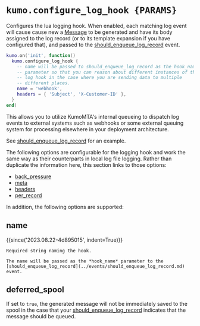 # `kumo.configure_log_hook {PARAMS}`

Configures the lua logging hook. When enabled, each matching log event will
cause cause new a [Message](../message/index.md) to be generated and have its body
assigned to the log record (or to its template expansion if you have configured
that), and passed to the
[should_enqueue_log_record](../events/should_enqueue_log_record.md) event.

```lua
kumo.on('init', function()
  kumo.configure_log_hook {
    -- name will be passed to should_enqueue_log_record as the hook_name
    -- parameter so that you can reason about different instances of the
    -- log hook in the case where you are sending data to multiple
    -- different places.
    name = 'webhook',
    headers = { 'Subject', 'X-Customer-ID' },
  }
end)
```

This allows you to utilize KumoMTA's internal queueing to dispatch log events
to external systems such as webhooks or some external queuing system for
processing elsewhere in your deployment architecture.

See [should_enqueue_log_record](../events/should_enqueue_log_record.md) for an example.

The following options are configurable for the logging hook and work the same
way as their counterparts in local log file logging. Rather than duplicate the
information here, this section links to those options:

* [back_pressure](configure_local_logs/back_pressure.md)
* [meta](configure_local_logs/meta.md)
* [headers](configure_local_logs/headers.md)
* [per_record](configure_local_logs/per_record.md)

In addition, the following options are supported:

## name

{{since('2023.08.22-4d895015', indent=True)}}

    Required string naming the hook.

    The name will be passed as the *hook_name* parameter to the
    [should_enqueue_log_record](../events/should_enqueue_log_record.md) event.

## deferred_spool

If set to `true`, the generated message will not be immediately saved to the
spool in the case that your
[should_enqueue_log_record](../events/should_enqueue_log_record.md) indicates
that the message should be queued.
